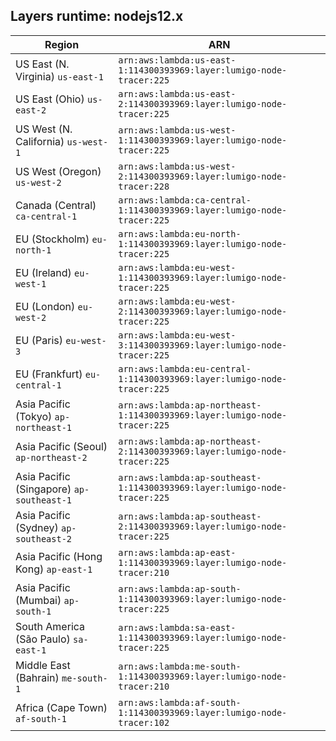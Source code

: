 Layers runtime: nodejs12.x
----
| Region | ARN |
| --- | --- |
|US East (N. Virginia)  `us-east-1`|`arn:aws:lambda:us-east-1:114300393969:layer:lumigo-node-tracer:225`|
|US East (Ohio)  `us-east-2`|`arn:aws:lambda:us-east-2:114300393969:layer:lumigo-node-tracer:225`|
|US West (N. California)  `us-west-1`|`arn:aws:lambda:us-west-1:114300393969:layer:lumigo-node-tracer:225`|
|US West (Oregon)  `us-west-2`|`arn:aws:lambda:us-west-2:114300393969:layer:lumigo-node-tracer:228`|
|Canada (Central)  `ca-central-1`|`arn:aws:lambda:ca-central-1:114300393969:layer:lumigo-node-tracer:225`|
|EU (Stockholm)  `eu-north-1`|`arn:aws:lambda:eu-north-1:114300393969:layer:lumigo-node-tracer:225`|
|EU (Ireland)  `eu-west-1`|`arn:aws:lambda:eu-west-1:114300393969:layer:lumigo-node-tracer:225`|
|EU (London)  `eu-west-2`|`arn:aws:lambda:eu-west-2:114300393969:layer:lumigo-node-tracer:225`|
|EU (Paris)  `eu-west-3`|`arn:aws:lambda:eu-west-3:114300393969:layer:lumigo-node-tracer:225`|
|EU (Frankfurt)  `eu-central-1`|`arn:aws:lambda:eu-central-1:114300393969:layer:lumigo-node-tracer:225`|
|Asia Pacific (Tokyo)  `ap-northeast-1`|`arn:aws:lambda:ap-northeast-1:114300393969:layer:lumigo-node-tracer:225`|
|Asia Pacific (Seoul)  `ap-northeast-2`|`arn:aws:lambda:ap-northeast-2:114300393969:layer:lumigo-node-tracer:225`|
|Asia Pacific (Singapore)  `ap-southeast-1`|`arn:aws:lambda:ap-southeast-1:114300393969:layer:lumigo-node-tracer:225`|
|Asia Pacific (Sydney)  `ap-southeast-2`|`arn:aws:lambda:ap-southeast-2:114300393969:layer:lumigo-node-tracer:225`|
|Asia Pacific (Hong Kong)  `ap-east-1`|`arn:aws:lambda:ap-east-1:114300393969:layer:lumigo-node-tracer:210`|
|Asia Pacific (Mumbai)  `ap-south-1`|`arn:aws:lambda:ap-south-1:114300393969:layer:lumigo-node-tracer:225`|
|South America (São Paulo)  `sa-east-1`|`arn:aws:lambda:sa-east-1:114300393969:layer:lumigo-node-tracer:225`|
|Middle East (Bahrain)  `me-south-1`|`arn:aws:lambda:me-south-1:114300393969:layer:lumigo-node-tracer:210`|
|Africa (Cape Town)  `af-south-1`|`arn:aws:lambda:af-south-1:114300393969:layer:lumigo-node-tracer:102`|
